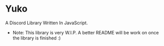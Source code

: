 # Yuko

A Discord Library Written In JavaScript.

- Note: This library is very W.I.P. A better README will be work on once the library is finished :)